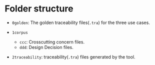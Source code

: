 # Folder structure


 * `0golden`: The golden traceability files(`.tra`) for the three use cases.
 * `1corpus`
   * `ccc`: Crosscutting concern files.
   * `ddd`: Design Decision files.

 * `2traceability`: traceability(`.tra`) files generated by the tool.